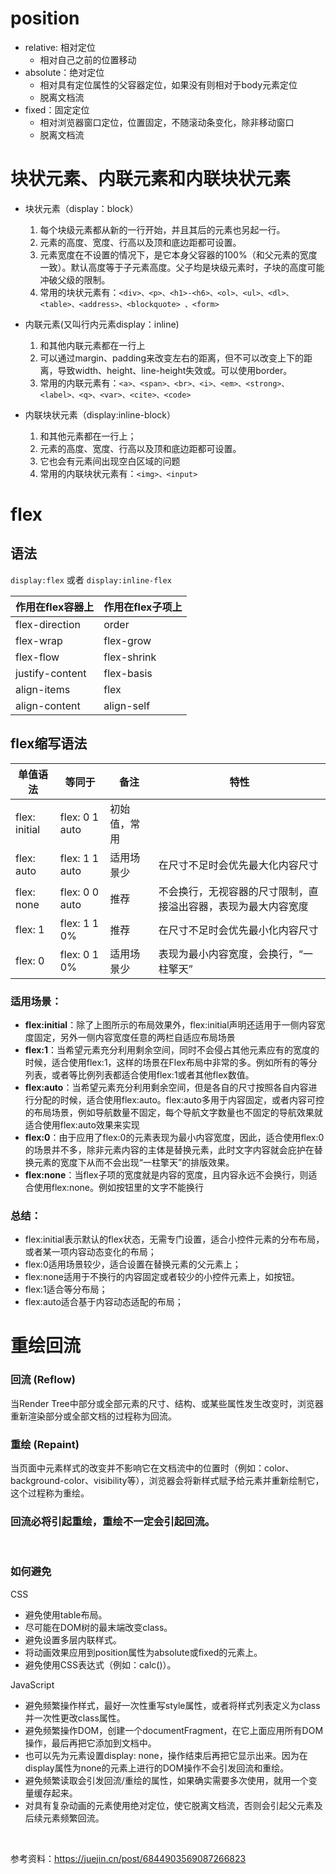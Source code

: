 # position
- relative: 相对定位
   - 相对自己之前的位置移动
- absolute：绝对定位
   - 相对具有定位属性的父容器定位，如果没有则相对于body元素定位
   - 脱离文档流
- fixed：固定定位
   - 相对浏览器窗口定位，位置固定，不随滚动条变化，除非移动窗口
   - 脱离文档流

# 块状元素、内联元素和内联块状元素
- 块状元素（display：block）
   1. 每个块级元素都从新的一行开始，并且其后的元素也另起一行。
   2. 元素的高度、宽度、行高以及顶和底边距都可设置。
   3. 元素宽度在不设置的情况下，是它本身父容器的100%（和父元素的宽度一致）。默认高度等于子元素高度。父子均是块级元素时，子块的高度可能冲破父级的限制。
   4. 常用的块状元素有：`<div>、<p>、<h1>-<h6>、<ol>、<ul>、<dl>、<table>、<address>、<blockquote> 、<form>`
- 内联元素(又叫行内元素display：inline)
   1. 和其他内联元素都在一行上
   2. 可以通过margin、padding来改变左右的距离，但不可以改变上下的距离，导致width、height、line-height失效或。可以使用border。
   3. 常用的内联元素有：`<a>、<span>、<br>、<i>、<em>、<strong>、<label>、<q>、<var>、<cite>、<code>`

- 内联块状元素（display:inline-block）
   1. 和其他元素都在一行上；
   2. 元素的高度、宽度、行高以及顶和底边距都可设置。
   3. 它也会有元素间出现空白区域的问题
   4. 常用的内联块状元素有：`<img>、<input>`

 # flex
 ## 语法
 `display:flex` 或者 `display:inline-flex`

作用在flex容器上 | 作用在flex子项上
----------------|-----------------
flex-direction  |  order
flex-wrap       |  flex-grow
flex-flow       |  flex-shrink
justify-content |  flex-basis
align-items     |  flex
align-content   |  align-self

 ## flex缩写语法
单值语法      |     等同于      |备注        |特性
-------------|----------------|------------|-----
flex: initial|	flex: 0 1 auto	|初始值，常用 |                                                          
flex: auto   |	flex: 1 1 auto |	适用场景少 | 在尺寸不足时会优先最大化内容尺寸
flex: none   |	flex: 0 0 auto |	推荐      | 不会换行，无视容器的尺寸限制，直接溢出容器，表现为最大内容宽度
flex: 1      |	flex: 1 1 0%   |	推荐      | 在尺寸不足时会优先最小化内容尺寸
flex: 0      |	flex: 0 1 0%   |	适用场景少 | 表现为最小内容宽度，会换行，“一柱擎天”

### 适用场景：
- **flex:initial**：除了上图所示的布局效果外，flex:initial声明还适用于一侧内容宽度固定，另外一侧内容宽度任意的两栏自适应布局场景
- **flex:1**：当希望元素充分利用剩余空间，同时不会侵占其他元素应有的宽度的时候，适合使用flex:1，这样的场景在Flex布局中非常的多。例如所有的等分列表，或者等比例列表都适合使用flex:1或者其他flex数值。
- **flex:auto**：当希望元素充分利用剩余空间，但是各自的尺寸按照各自内容进行分配的时候，适合使用flex:auto。flex:auto多用于内容固定，或者内容可控的布局场景，例如导航数量不固定，每个导航文字数量也不固定的导航效果就适合使用flex:auto效果来实现
- **flex:0**：由于应用了flex:0的元素表现为最小内容宽度，因此，适合使用flex:0的场景并不多，除非元素内容的主体是替换元素，此时文字内容就会庇护在替换元素的宽度下从而不会出现“一柱擎天”的排版效果。
- **flex:none**：当flex子项的宽度就是内容的宽度，且内容永远不会换行，则适合使用flex:none。例如按钮里的文字不能换行

### 总结：
- flex:initial表示默认的flex状态，无需专门设置，适合小控件元素的分布布局，或者某一项内容动态变化的布局；
- flex:0适用场景较少，适合设置在替换元素的父元素上；
- flex:none适用于不换行的内容固定或者较少的小控件元素上，如按钮。
- flex:1适合等分布局；
- flex:auto适合基于内容动态适配的布局；

# 重绘回流

### 回流 (Reflow)
当Render Tree中部分或全部元素的尺寸、结构、或某些属性发生改变时，浏览器重新渲染部分或全部文档的过程称为回流。
### 重绘 (Repaint)
当页面中元素样式的改变并不影响它在文档流中的位置时（例如：color、background-color、visibility等），浏览器会将新样式赋予给元素并重新绘制它，这个过程称为重绘。

### 回流必将引起重绘，重绘不一定会引起回流。

<br>

### 如何避免

CSS
- 避免使用table布局。
- 尽可能在DOM树的最末端改变class。
- 避免设置多层内联样式。
- 将动画效果应用到position属性为absolute或fixed的元素上。
- 避免使用CSS表达式（例如：calc()）。

JavaScript
- 避免频繁操作样式，最好一次性重写style属性，或者将样式列表定义为class并一次性更改class属性。
- 避免频繁操作DOM，创建一个documentFragment，在它上面应用所有DOM操作，最后再把它添加到文档中。
- 也可以先为元素设置display: none，操作结束后再把它显示出来。因为在display属性为none的元素上进行的DOM操作不会引发回流和重绘。
- 避免频繁读取会引发回流/重绘的属性，如果确实需要多次使用，就用一个变量缓存起来。
- 对具有复杂动画的元素使用绝对定位，使它脱离文档流，否则会引起父元素及后续元素频繁回流。

<br>

参考资料：https://juejin.cn/post/6844903569087266823